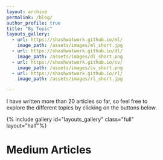 ```yaml
---
layout: archive
permalink: /blog/
author_profile: true
title: "By Topic"
layouts_gallery:
  - url: https://shashwatwork.github.io/ml/
    image_path: /assets/images/ml_short.jpg
  - url: https://shashwatwork.github.io/dl/
    image_path: /assets/images/dl_short.png
  - url: https://shashwatwork.github.io/cv/
    image_path: /assets/images/cv_short.png
  - url: https://shashwatwork.github.io/rl/
    image_path: /assets/images/rl_short.jpg

---
```



<style>

  @import "compass/css3";

  /* Some vars */
  $background-color: hsl(50, 5, 97);
  $black: hsl(200, 40, 10);
  $white: $background-color;
  $base-font-size: 2.4em;
  $base-line-height: 1.5em;

  .ludwig {
  position: relative;
  padding-left: 1em;
  border-left: 0.2em solid lighten($black, 40%);
  font-family: 'Roboto', serif;
  font-size: $base-font-size;
  line-height: $base-line-height;
  font-weight: 100;
  &:before, &:after {
      content: '\201C';
      font-family: 'Sanchez';
      color: lighten($black, 40%);
   }
   &:after {
      content: '\201D';
   }
  }

.column {
  align-content:center;
  float: left;
  width: 50%;
  height: 100%;
}

.column_home {
  align-content:center;
  float: left;
  width: 20%;
  height: 100%;
}


.center_text {
  align-content:center;
  width: 50%;
  vertical-align: middle;
  text-align:justify;
  text-align-last: center;
}

#left-col {
  align-content:center;
  text-align: center;
}

/* Clear floats after the columns */
.row:after {
  content: "";
  display: table;
  clear: both;
}

* {
  box-sizing: border-box;
}

i {
  font-size: 0.4em;
}


#right-col {
  align-content:center;
  text-align: center;
}
</style>

I have written more than 20 articles so far, so feel free to explore the different topics by clicking on the buttons below.

{% include gallery id="layouts_gallery" class="full" layout="half"%}

# Medium Articles
<br>

<div id="medium-widget"></div>
<script src="https://medium-widget.pixelpoint.io/widget.js"></script>
<script>MediumWidget.Init({renderTo: '#medium-widget', params: {"resource":"https://medium.com/@datasciencehub","postsPerLine":2,"limit":6,"picture":"big","fields":["description","author","claps","likes","publishAt"],"ratio":"landscape"}})</script>

<br>

